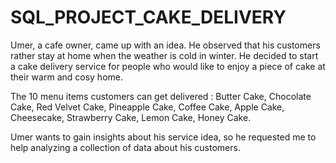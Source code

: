 # SQL_PROJECT_CAKE_DELIVERY

Umer, a cafe owner, came up with an idea. He observed that his customers rather stay at home when the weather is cold in winter. He decided to start a cake delivery service for people who would like to enjoy a piece of cake at their warm and cosy home. 

The 10 menu items customers can get delivered :
Butter Cake, Chocolate Cake, Red Velvet Cake, Pineapple Cake, Coffee Cake, Apple Cake, Cheesecake, Strawberry Cake, Lemon Cake, Honey Cake.

Umer wants to gain insights about his service idea, so he requested me to help analyzing a collection of data about his customers.
